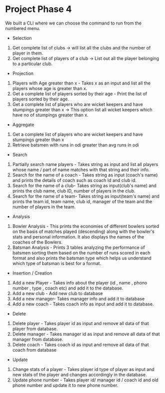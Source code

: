 # Project Phase 4

We built a CLI where we can choose the command to run from the numbered menu.

- Selection
1. Get complete list of clubs → will list all the clubs and the number of player in them. 
2. Get complete list of players of a club → List out all the player belonging to a particular club. 
- Projection
1. Players with Age greater than x - Takes x as an input and list all the players whose age is greater than x. 
2. Get a complete list of players sorted by their age - Print the list of players sorted by their age. 
3. Get a complete list of players who are wicket keepers and have stumpings greater than x → This option list all wicket keepers which have no of stumpings greater than x. 
- Aggregate
1. Get a complete list of players who are wicket keepers and have stumpings greater than x
2. Retrieve batsmen with runs in odi greater than avg runs in odi
- Search
1. Partially search name players - Takes string as input and list all players whose name / part of name matches with that string and their info.
2. Search for the name of a coach - Takes string as input (coach's name) and prints the details of coach such as coach Id and club id.
3. Search for the name of a club- Takes string as input(club's name) and prints the club name, club ID, number of players in the club.
4. Search for the name of a team- Takes string as input(team's name) and prints the team id, team name, club id, manager of the team and the number of players in the team.
- Analysis
1. Bowler Analysis - This prints the economies of different bowlers sorted on the basis of matches played (descending) along with the bowler's stats and personal information. It also displays the names of the coaches of the Bowlers.
2. Batsman Analysis - Prints 3 tables analyzing the performance of batsmen sorting them based on the number of runs scored in each format and also prints the batsman type which helps us understand which type of batsman is best for a format.

- Insertion / Creation
1. Add a new Player - Takes info about the player (id , name , phono number , type , coach etc) and add it to the database.
2. Add a new club - Add new club to database
3. Add a new manager- Takes manager info and add it to database
4. Add a new coach - Takes coach info as input and add it to database. 
- Delete
1. Delete player - Takes player id as input and remove all data of that player from database.
2. Delete manager - Takes manager id as input and remove all data of that manager from database.
3. Delete coach - Takes coach id as input and remove all data of that coach from database
- Update
1. Change stats of a player - Takes player id type of player as input and new stats of the player and changes accordingly in the database. 
2. Update phone number - Takes player id/ manager id / coach id and old phone number and update it to new phone number.